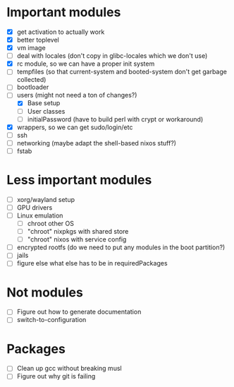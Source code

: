 # Important modules
- [x] get activation to actually work
- [x] better toplevel
- [x] vm image
- [ ] deal with locales (don't copy in glibc-locales which we don't use)
- [x] rc module, so we can have a proper init system
- [ ] tempfiles (so that current-system and booted-system don't get garbage collected)
- [ ] bootloader
- [ ] users (might not need a ton of changes?)
    - [x] Base setup
    - [ ] User classes
    - [ ] initialPassword (have to build perl with crypt or workaround) 
- [x] wrappers, so we can get sudo/login/etc
- [ ] ssh
- [ ] networking (maybe adapt the shell-based nixos stuff?)
- [ ] fstab

# Less important modules
- [ ] xorg/wayland setup
- [ ] GPU drivers
- [ ] Linux emulation
    - [ ] chroot other OS
    - [ ] "chroot" nixpkgs with shared store
    - [ ] "chroot" nixos with service config
- [ ] encrypted rootfs (do we need to put any modules in the boot partition?)
- [ ] jails
- [ ] figure else what else has to be in requiredPackages

# Not modules
- [ ] Figure out how to generate documentation
- [ ] switch-to-configuration

# Packages
- [ ] Clean up gcc without breaking musl
- [ ] Figure out why git is failing

